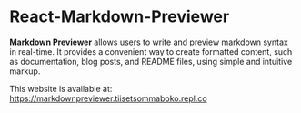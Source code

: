 # React-Markdown-Previewer

**Markdown Previewer** allows users to write and preview markdown syntax in real-time. It provides a convenient way to create formatted content, such as documentation, blog posts, and README files, using simple and intuitive markup.

This website is available at: https://markdownpreviewer.tiisetsommaboko.repl.co

